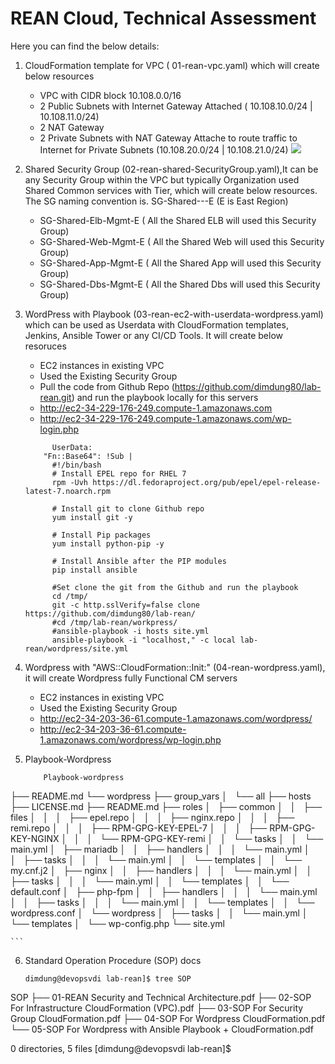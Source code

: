 REAN Cloud, Technical Assessment
==================================
Here you can find the below details:
1. CloudFormation template for VPC ( 01-rean-vpc.yaml) which will create below resources 
    - VPC with CIDR block 10.108.0.0/16 
    - 2 Public Subnets with Internet Gateway Attached ( 10.108.10.0/24 | 10.108.11.0/24)
    - 2 NAT Gateway 
    - 2 Private Subnets with NAT Gateway Attache to route traffic to Internet for Private Subnets (10.108.20.0/24 | 10.108.21.0/24)
![](images/rean-vpc-samal.PNG)
2. Shared Security Group (02-rean-shared-SecurityGroup.yaml),It can be any Security Group within the VPC but typically Organization used Shared Common services with Tier, which will create below resources. The SG naming convention is. SG-Shared-<Tier>-<Env>-E (E is East Region)
    - SG-Shared-Elb-Mgmt-E ( All the Shared ELB will used this Security Group)
    - SG-Shared-Web-Mgmt-E ( All the Shared Web will used this Security Group)
    - SG-Shared-App-Mgmt-E ( All the Shared App will used this Security Group)
    - SG-Shared-Dbs-Mgmt-E ( All the Shared Dbs will used this Security Group)
3. WordPress with Playbook (03-rean-ec2-with-userdata-wordpress.yaml) which can be used as Userdata with CloudFormation templates, Jenkins, Ansible Tower or any CI/CD Tools. It will create below resoruces 
    - EC2 instances in existing VPC 
    - Used the Existing Security Group
    - Pull the code from Github Repo (https://github.com/dimdung80/lab-rean.git) and run the playbook locally for this servers 
    - http://ec2-34-229-176-249.compute-1.amazonaws.com 
    - http://ec2-34-229-176-249.compute-1.amazonaws.com/wp-login.php
    ```
          UserData: 
        "Fn::Base64": !Sub |
          #!/bin/bash
          # Install EPEL repo for RHEL 7 
          rpm -Uvh https://dl.fedoraproject.org/pub/epel/epel-release-latest-7.noarch.rpm

          # Install git to clone Github repo 
          yum install git -y 

          # Install Pip packages 
          yum install python-pip -y  

          # Install Ansible after the PIP modules 
          pip install ansible

          #Set clone the git from the Github and run the playbook
          cd /tmp/ 
          git -c http.sslVerify=false clone https://github.com/dimdung80/lab-rean/
          #cd /tmp/lab-rean/workpress/
          #ansible-playbook -i hosts site.yml 
          ansible-playbook -i "localhost," -c local lab-rean/wordpress/site.yml
    ``` 
4. Wordpress with "AWS::CloudFormation::Init:" (04-rean-wordpress.yaml), it will create Wordpress fully Functional CM servers 
    - EC2 instances in existing VPC 
    - Used the Existing Security Group
    - http://ec2-34-203-36-61.compute-1.amazonaws.com/wordpress/ 
    - http://ec2-34-203-36-61.compute-1.amazonaws.com/wordpress/wp-login.php 

5. Playbook-Wordpress 
    ```
        Playbook-wordpress
├── README.md
└── wordpress
    ├── group_vars
    │   └── all
    ├── hosts
    ├── LICENSE.md
    ├── README.md
    ├── roles
    │   ├── common
    │   │   ├── files
    │   │   │   ├── epel.repo
    │   │   │   ├── nginx.repo
    │   │   │   ├── remi.repo
    │   │   │   ├── RPM-GPG-KEY-EPEL-7
    │   │   │   ├── RPM-GPG-KEY-NGINX
    │   │   │   └── RPM-GPG-KEY-remi
    │   │   └── tasks
    │   │       └── main.yml
    │   ├── mariadb
    │   │   ├── handlers
    │   │   │   └── main.yml
    │   │   ├── tasks
    │   │   │   └── main.yml
    │   │   └── templates
    │   │       └── my.cnf.j2
    │   ├── nginx
    │   │   ├── handlers
    │   │   │   └── main.yml
    │   │   ├── tasks
    │   │   │   └── main.yml
    │   │   └── templates
    │   │       └── default.conf
    │   ├── php-fpm
    │   │   ├── handlers
    │   │   │   └── main.yml
    │   │   ├── tasks
    │   │   │   └── main.yml
    │   │   └── templates
    │   │       └── wordpress.conf
    │   └── wordpress
    │       ├── tasks
    │       │   └── main.yml
    │       └── templates
    │           └── wp-config.php
    └── site.yml

    ``` 
6. Standard Operation Procedure (SOP) docs
    ```
    dimdung@devopsvdi lab-rean]$ tree SOP
SOP
├── 01-REAN Security and Technical Architecture.pdf
├── 02-SOP For Infrastructure CloudFormation (VPC).pdf
├── 03-SOP For Security Group CloudFormation.pdf
├── 04-SOP For Wordpress CloudFormation.pdf
└── 05-SOP For Wordpress with Ansible Playbook + CloudFormation.pdf

0 directories, 5 files
[dimdung@devopsvdi lab-rean]$ 

